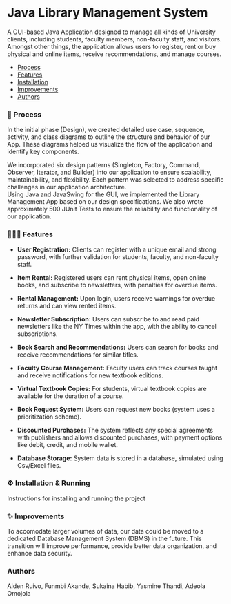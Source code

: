 # Java Library Management System  
A GUI-based Java Application designed to manage all kinds of University clients, including students, faculty members, non-faculty staff, and visitors. Amongst other things, the application allows users to register, rent or buy physical and online items, receive recommendations, and manage courses.

- [Process](#process)
- [Features](#features)
- [Installation](#installation)
- [Improvements](#improvements)
- [Authors](#authors)

### 💭 Process   <a name="process"></a>
In the initial phase (Design), we created detailed use case, sequence, activity, and class diagrams to outline the structure and behavior of our App. These diagrams helped us visualize the flow of the application and identify key components.   

We incorporated six design patterns (Singleton, Factory, Command, Observer, Iterator, and Builder) into our application to ensure scalability, maintainability, and flexibility. Each pattern was selected to address specific challenges in our application architecture.   
Using Java and JavaSwing for the GUI, we implemented the Library Management App based on our design specifications. We also wrote approximately 500 JUnit Tests to ensure the reliability and functionality of our application.   


### 👩🏻‍💻 Features <a name="features"></a>
- **User Registration:** Clients can register with a unique email and strong password, with further validation for students, faculty, and non-faculty staff.
  
- **Item Rental:** Registered users can rent physical items, open online books, and subscribe to newsletters, with penalties for overdue items.
  
- **Rental Management:** Upon login, users receive warnings for overdue returns and can view rented items.
  
- **Newsletter Subscription:** Users can subscribe to and read paid newsletters like the NY Times within the app, with the ability to cancel subscriptions.
  
- **Book Search and Recommendations:** Users can search for books and receive recommendations for similar titles.
  
- **Faculty Course Management:** Faculty users can track courses taught and receive notifications for new textbook editions.
  
- **Virtual Textbook Copies:** For students, virtual textbook copies are available for the duration of a course.
  
- **Book Request System:** Users can request new books (system uses a prioritization scheme).
  
- **Discounted Purchases:** The system reflects any special agreements with publishers and allows discounted purchases, with payment options like debit, credit, and mobile wallet.
  
- **Database Storage:** System data is stored in a database, simulated using Csv/Excel files.


### ⚙️ Installation & Running <a name="installation"></a>
Instructions for installing and running the project   

### ✨ Improvements  <a name="improvements"></a>
To accomodate larger volumes of data, our data could be moved to a dedicated Database Management System (DBMS) in the future. This transition will improve performance, provide better data organization, and enhance data security. 

### Authors   
Aiden Ruivo, Funmbi Akande, Sukaina Habib, Yasmine Thandi, Adeola Omojola
